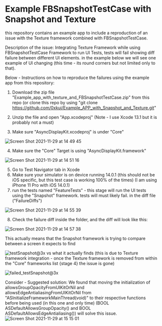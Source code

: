 # Example FBSnapshotTestCase with Snapshot and Texture
this repository contains an example app to include a reproduction of an issue with the Texture framework combined with FBSnapshotTestCase. 

Description of the issue: Integrating Texture Framework while using FBSnapshotTestCase Framework to run UI Tests, tests will fail showing diff failure between different UI elements. in the example below we will see one example of UI changing (this time - its round corners but not limited only to that). 

Below - Instructions on how to reproduce the failures using the example app from this repository:
1. Download the zip file "Example_app_with_texture_and_FBSnapshotTestCase.zip" from this repo (or clone this repo by using "git clone https://github.com/0xkuj/Example_APP_with_Snapshot_and_Texture.git"
2. Unzip the file and open "App.xcodeproj" (Note - I use Xcode 13.1 but it is probably not a must)

3. Make sure "AsyncDisplayKit.xcodeproj" is under "Core"


![Screen Shot 2021-11-29 at 14 49 45](https://user-images.githubusercontent.com/56236821/143871089-43f5f0a1-a9fb-4e66-b88f-662c176b1c17.png)

4. Make sure the "Core" Target is using "AsyncDisplayKit.framework" 


![Screen Shot 2021-11-29 at 14 51 16](https://user-images.githubusercontent.com/56236821/143871284-ae8f8e38-8315-4c3a-b525-9edcc0e48759.png)

5. Go to Test Navigator tab in Xcode
6. Make sure your simulator is on device running 14.0.1 (this should not be iOS specific, but this test case is working 100% of the times) (I am using iPhone 11 Pro with iOS 14.0.1) 
7. run the tests named "FeatureTests" - this stage will run the UI tests using the "Snapshot" framework. tests will must likely fail. in the diff file ("FailureDiffs") 


![Screen Shot 2021-11-29 at 14 55 39](https://user-images.githubusercontent.com/56236821/143871921-86bb1b5a-b099-436f-a04e-41a3758945de.png)

8. Check the failure diff inside the folder, and the diff will look like this:


![Screen Shot 2021-11-29 at 14 57 38](https://user-images.githubusercontent.com/56236821/143872171-7afb34b4-2487-4efb-95b2-f414d6aa1a92.png)

This actually means that the Snapshot framework is trying to compare between a screen it expects to find 


![testSnapshot@3x](https://user-images.githubusercontent.com/56236821/143872440-dca827ee-2220-4153-927c-eb461abc8c81.png)
vs what it actually finds (this is due to Texture framework integration - once the Texture framework is removed from within the "Core" frameworks list {stage 4} the issue is gone)


![failed_testSnapshot@3x](https://user-images.githubusercontent.com/56236821/143872584-a990e4ec-88fc-4aa6-82ee-aa44d5d73bf3.png)


Consider - Suggested solution:
We found that moving the initialization of allowsGroupOpacityFromUIKitOrNil and allowsEdgeAntialiasingFromUIKitOrNil from 
"ASInitializeFrameworkMainThread(void)" to their respective functions before being used (in this one and only time) (BOOL ASDefaultAllowsGroupOpacity() and BOOL ASDefaultAllowsEdgeAntialiasing()) will solve this issue.
![Screen Shot 2021-11-29 at 15 15 01](https://user-images.githubusercontent.com/56236821/143875343-d4aaced4-dc41-471e-87fd-699d76e1361d.png)
